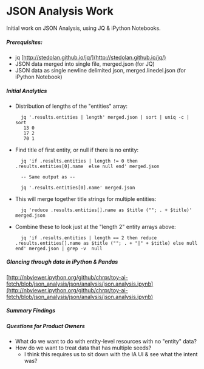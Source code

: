 JSON Analysis Work
============

Initial work on JSON Analysis, using JQ & iPython Notebooks.

##### Prerequisites:

* jq [http://stedolan.github.io/jq/](http://stedolan.github.io/jq/)
* JSON data merged into single file, merged.json (for JQ)
* JSON data as single newline delimited json, merged.linedel.json (for iPython Notebook)

##### Initial Analytics

* Distribution of lengths of the "entities" array:

        jq '.results.entities | length' merged.json | sort | uniq -c | sort
         13 0
         17 2
         70 1

* Find title of first entity, or null if there is no entity:

        jq 'if .results.entities | length != 0 then .results.entities[0].name  else null end' merged.json  

        -- Same output as --

        jq '.results.entities[0].name' merged.json 

* This will merge together title strings for multiple entities:

        jq 'reduce .results.entities[].name as $title (""; . + $title)' merged.json 

* Combine these to look just at the "length 2" entity arrays above:

        jq 'if .results.entities | length == 2 then reduce .results.entities[].name as $title (""; . + "|" + $title) else null end' merged.json | grep -v  null

##### Glancing through data in iPython & Pandas

[http://nbviewer.ipython.org/github/chrpr/toy-ai-fetch/blob/json_analysis/json/analysis/json.analysis.ipynb](http://nbviewer.ipython.org/github/chrpr/toy-ai-fetch/blob/json_analysis/json/analysis/json.analysis.ipynb)


##### Summary Findings

##### Questions for Product Owners

* What do we want to do with entity-level resources with no "entity" data?
* How do we want to treat data that has multiple seeds? 
    * I think this requires us to sit down with the IA UI & see what the intent was?



